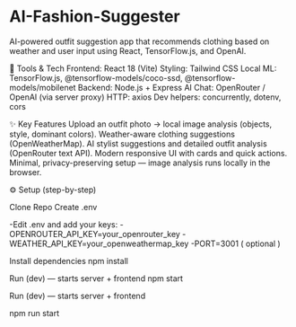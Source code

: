 # AI-Fashion-Suggester
AI-powered outfit suggestion app that recommends clothing based on weather and user input using React, TensorFlow.js, and OpenAI.

🧰 Tools & Tech
Frontend: React 18 (Vite)
Styling: Tailwind CSS
Local ML: TensorFlow.js, @tensorflow-models/coco-ssd, @tensorflow-models/mobilenet
Backend: Node.js + Express
AI Chat: OpenRouter / OpenAI (via server proxy)
HTTP: axios
Dev helpers: concurrently, dotenv, cors

✨ Key Features
Upload an outfit photo → local image analysis (objects, style, dominant colors).
Weather-aware clothing suggestions (OpenWeatherMap).
AI stylist suggestions and detailed outfit analysis (OpenRouter text API).
Modern responsive UI with cards and quick actions.
Minimal, privacy-preserving setup — image analysis runs locally in the browser.

⚙️ Setup (step-by-step)

Clone Repo
Create .env

-Edit .env and add your keys:
-OPENROUTER_API_KEY=your_openrouter_key
-WEATHER_API_KEY=your_openweathermap_key
-PORT=3001    ( optional )


Install dependencies
npm install

Run (dev) — starts server + frontend
npm start


Run (dev) — starts server + frontend

npm run start

